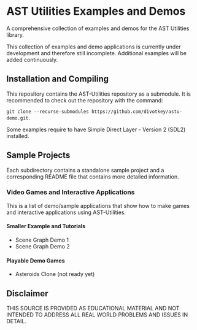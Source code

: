 # AST Utilities Examples and Demos
A comprehensive collection of examples and demos for the AST Utilities library.

This collection of examples and demo applications is currently under development
and therefore still incomplete. Additional examples will be added continuously.

## Installation and Compiling

This repository contains the AST-Utilities repository as a submodule. It is
recommended to check out the repository with the command:

`git clone --recurse-submodules https://github.com/divotkey/astu-demo.git`.

Some examples require to have Simple Direct Layer - Version 2 (SDL2) installed.

## Sample Projects

Each subdirectory contains a standalone sample project and a corresponding
README file that contains more detailed information.

### Video Games and Interactive Applications
This is a list of demo/sample applications that show how to make games and interactive applications using AST-Utilities.

#### Smaller Example and Tutorials

- Scene Graph Demo 1
- Scene Graph Demo 2

#### Playable Demo Games

- Asteroids Clone (not ready yet)

## Disclaimer

THIS SOURCE IS PROVIDED AS EDUCATIONAL MATERIAL AND NOT INTENDED TO ADDRESS ALL
REAL WORLD PROBLEMS AND ISSUES IN DETAIL.